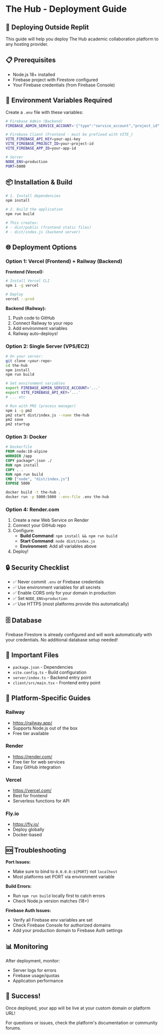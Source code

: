# The Hub - Deployment Guide

## 🚀 Deploying Outside Replit

This guide will help you deploy The Hub academic collaboration platform to any hosting provider.

## 📋 Prerequisites

- Node.js 18+ installed
- Firebase project with Firestore configured
- Your Firebase credentials (from Firebase Console)

## 🔧 Environment Variables Required

Create a `.env` file with these variables:

```bash
# Firebase Admin (Backend)
FIREBASE_ADMIN_SERVICE_ACCOUNT='{"type":"service_account","project_id":"...","private_key":"...",...}'

# Firebase Client (Frontend - must be prefixed with VITE_)
VITE_FIREBASE_API_KEY=your-api-key
VITE_FIREBASE_PROJECT_ID=your-project-id
VITE_FIREBASE_APP_ID=your-app-id

# Server
NODE_ENV=production
PORT=5000
```

## 📦 Installation & Build

```bash
# 1. Install dependencies
npm install

# 2. Build the application
npm run build

# This creates:
# - dist/public (frontend static files)
# - dist/index.js (backend server)
```

## 🌐 Deployment Options

### Option 1: Vercel (Frontend) + Railway (Backend)

**Frontend (Vercel):**
```bash
# Install Vercel CLI
npm i -g vercel

# Deploy
vercel --prod
```

**Backend (Railway):**
1. Push code to GitHub
2. Connect Railway to your repo
3. Add environment variables
4. Railway auto-deploys!

### Option 2: Single Server (VPS/EC2)

```bash
# On your server:
git clone <your-repo>
cd the-hub
npm install
npm run build

# Set environment variables
export FIREBASE_ADMIN_SERVICE_ACCOUNT='...'
export VITE_FIREBASE_API_KEY='...'
# ... etc

# Run with PM2 (process manager)
npm i -g pm2
pm2 start dist/index.js --name the-hub
pm2 save
pm2 startup
```

### Option 3: Docker

```dockerfile
# Dockerfile
FROM node:18-alpine
WORKDIR /app
COPY package*.json ./
RUN npm install
COPY . .
RUN npm run build
CMD ["node", "dist/index.js"]
EXPOSE 5000
```

```bash
docker build -t the-hub .
docker run -p 5000:5000 --env-file .env the-hub
```

### Option 4: Render.com

1. Create a new Web Service on Render
2. Connect your GitHub repo
3. Configure:
   - **Build Command**: `npm install && npm run build`
   - **Start Command**: `node dist/index.js`
   - **Environment**: Add all variables above
4. Deploy!

## 🔒 Security Checklist

- ✅ Never commit `.env` or Firebase credentials
- ✅ Use environment variables for all secrets
- ✅ Enable CORS only for your domain in production
- ✅ Set `NODE_ENV=production`
- ✅ Use HTTPS (most platforms provide this automatically)

## 🗄️ Database

Firebase Firestore is already configured and will work automatically with your credentials. No additional database setup needed!

## 📝 Important Files

- `package.json` - Dependencies
- `vite.config.ts` - Build configuration
- `server/index.ts` - Backend entry point
- `client/src/main.tsx` - Frontend entry point

## 🔗 Platform-Specific Guides

### Railway
- https://railway.app/
- Supports Node.js out of the box
- Free tier available

### Render
- https://render.com/
- Free tier for web services
- Easy GitHub integration

### Vercel
- https://vercel.com/
- Best for frontend
- Serverless functions for API

### Fly.io
- https://fly.io/
- Deploy globally
- Docker-based

## 🆘 Troubleshooting

**Port Issues:**
- Make sure to bind to `0.0.0.0:${PORT}` not `localhost`
- Most platforms set PORT via environment variable

**Build Errors:**
- Run `npm run build` locally first to catch errors
- Check Node.js version matches (18+)

**Firebase Auth Issues:**
- Verify all Firebase env variables are set
- Check Firebase Console for authorized domains
- Add your production domain to Firebase Auth settings

## 📊 Monitoring

After deployment, monitor:
- Server logs for errors
- Firebase usage/quotas
- Application performance

## 🎉 Success!

Once deployed, your app will be live at your custom domain or platform URL!

For questions or issues, check the platform's documentation or community forums.

